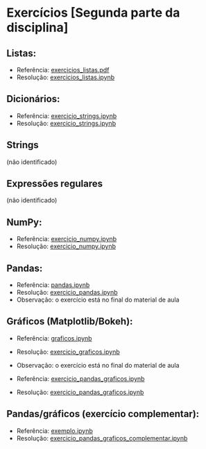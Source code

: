 # Exercícios [Segunda parte da disciplina]

## Listas:
- Referência: [exercicios_listas.pdf](https://github.com/joaopauloam/metodos_computacionais/blob/6246fbeb154dc834da4da653f8902693af729a8e//exercicios_listas.pdf)
- Resolução: [exercicios_listas.ipynb](exercicios_listas.ipynb)

## Dicionários:
- Referência: [exercicio_strings.ipynb](https://github.com/joaopauloam/metodos_computacionais/blob/6246fbeb154dc834da4da653f8902693af729a8e//exercicio_strings.ipynb)
- Resolução: [exercicio_strings.ipynb](exercicio_strings.ipynb)

## Strings
 (não identificado)
 
## Expressões regulares
 (não identificado)
 
## NumPy:
- Referência: [exercicio_numpy.ipynb](https://github.com/joaopauloam/metodos_computacionais/blob/6246fbeb154dc834da4da653f8902693af729a8e//exercicio_numpy.ipynb)
- Resolução: [exercicio_numpy.ipynb](exercicio_numpy.ipynb)

## Pandas:
- Referência: [pandas.ipynb](https://github.com/joaopauloam/metodos_computacionais/blob/6246fbeb154dc834da4da653f8902693af729a8e//pandas.ipynb)
- Resolução: [exercicio_pandas.ipynb](exercicio_pandas.ipynb)
- Observação: o exercício está no final do material de aula

## Gráficos (Matplotlib/Bokeh):
- Referência: [graficos.ipynb](https://github.com/joaopauloam/metodos_computacionais/blob/6246fbeb154dc834da4da653f8902693af729a8e//graficos.ipynb)
- Resolução: [exercicio_graficos.ipynb](exercicio_graficos.ipynb)
- Observação: o exercício está no final do material de aula

- Referência: [exercicio_pandas_graficos.ipynb](https://github.com/joaopauloam/metodos_computacionais/blob/6246fbeb154dc834da4da653f8902693af729a8e//exercicio_pandas_graficos.ipynb)
- Resolução: [exercicio_pandas_graficos.ipynb](exercicio_pandas_graficos.ipynb)

## Pandas/gráficos (exercício complementar):
- Referência: [exemplo.ipynb](https://virtual.ufmg.br/20222/mod/resource/view.php?id=153348)
- Resolução: [exercicio_pandas_graficos_complementar.ipynb](https://github.com/valuedriven/dataanalysis/blob/master/exercicio_pandas_graficos_complementar.ipynb)



